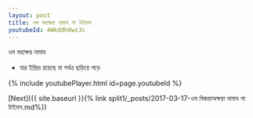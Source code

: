 ```yaml
---
layout: post
title: ওম মহাক্ষয় নামায গা টাইমস
youtubeId: 4Wkddh0wzJc
---
```

 
 
 ওম মহাক্ষয় নামায  
 
 -  যার ইন্দ্রিয় রয়েছে যা সর্বত্র ছড়িয়ে পড়ে 
 
  
 
  
 
 
 
 
 
 


{% include youtubePlayer.html id=page.youtubeId %}
 
[Next]({{ site.baseurl }}{% link  split1/_posts/2017-03-17-ওম বিজয়াঅক্ষয়া নামায গা টাইমস.md%})
 
